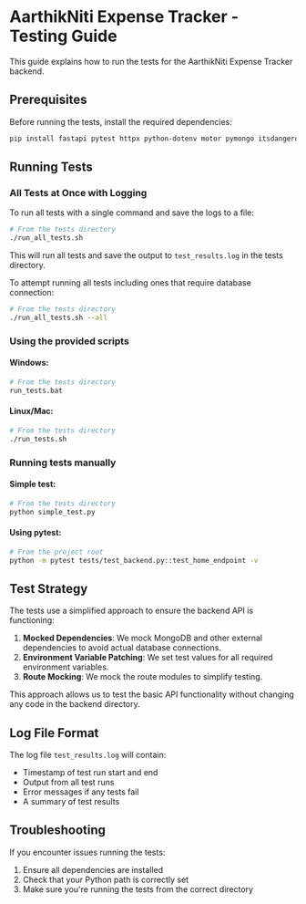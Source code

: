 # AarthikNiti Expense Tracker - Testing Guide

This guide explains how to run the tests for the AarthikNiti Expense Tracker backend.

## Prerequisites

Before running the tests, install the required dependencies:

```bash
pip install fastapi pytest httpx python-dotenv motor pymongo itsdangerous passlib python-jose python-multipart
```

## Running Tests

### All Tests at Once with Logging

To run all tests with a single command and save the logs to a file:

```bash
# From the tests directory
./run_all_tests.sh
```

This will run all tests and save the output to `test_results.log` in the tests directory.

To attempt running all tests including ones that require database connection:

```bash
# From the tests directory
./run_all_tests.sh --all
```

### Using the provided scripts

#### Windows:

```bash
# From the tests directory
run_tests.bat
```

#### Linux/Mac:

```bash
# From the tests directory
./run_tests.sh
```

### Running tests manually

#### Simple test:

```bash
# From the tests directory
python simple_test.py
```

#### Using pytest:

```bash
# From the project root
python -m pytest tests/test_backend.py::test_home_endpoint -v
```

## Test Strategy

The tests use a simplified approach to ensure the backend API is functioning:

1. **Mocked Dependencies**: We mock MongoDB and other external dependencies to avoid actual database connections.
2. **Environment Variable Patching**: We set test values for all required environment variables.
3. **Route Mocking**: We mock the route modules to simplify testing.

This approach allows us to test the basic API functionality without changing any code in the backend directory.

## Log File Format

The log file `test_results.log` will contain:

- Timestamp of test run start and end
- Output from all test runs
- Error messages if any tests fail
- A summary of test results

## Troubleshooting

If you encounter issues running the tests:

1. Ensure all dependencies are installed
2. Check that your Python path is correctly set
3. Make sure you're running the tests from the correct directory

